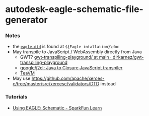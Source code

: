 autodesk-eagle-schematic-file-generator
=======================================
### Notes
- the [`eagle.dtd`](./eagle.dtd) is found at `${Eagle intallation}\doc`
- May transpile to JavaScript / WebAssembly directly from Java
  - GWT? [gwt-transpiling-playground/ at main · dirkarnez/gwt-transpiling-playground](https://github.com/dirkarnez/gwt-transpiling-playground)
  - [google/j2cl: Java to Closure JavaScript transpiler](https://github.com/google/j2cl)
  - [TeaVM](https://teavm.org/)
- May use https://github.com/apache/xerces-c/tree/master/src/xercesc/validators/DTD instead

### Tutorials
- [Using EAGLE: Schematic - SparkFun Learn](https://learn.sparkfun.com/tutorials/using-eagle-schematic/all)
